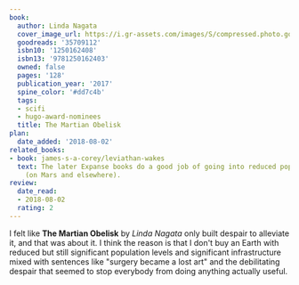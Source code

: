 ```yaml
---
book:
  author: Linda Nagata
  cover_image_url: https://i.gr-assets.com/images/S/compressed.photo.goodreads.com/books/1500521839l/35709112._SY475_.jpg
  goodreads: '35709112'
  isbn10: '1250162408'
  isbn13: '9781250162403'
  owned: false
  pages: '128'
  publication_year: '2017'
  spine_color: '#dd7c4b'
  tags:
  - scifi
  - hugo-award-nominees
  title: The Martian Obelisk
plan:
  date_added: '2018-08-02'
related_books:
- book: james-s-a-corey/leviathan-wakes
  text: The later Expanse books do a good job of going into reduced population levels
    (on Mars and elsewhere).
review:
  date_read:
  - 2018-08-02
  rating: 2
---
```


I felt like **The Martian Obelisk** by *Linda Nagata* only built despair to alleviate it, and that was about it. I think
the reason is that I don't buy an Earth with reduced but still significant population levels and significant
infrastructure mixed with sentences like "surgery became a lost art" and the debilitating despair that seemed to stop
everybody from doing anything actually useful.
